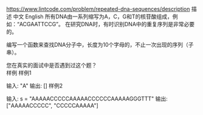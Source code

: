 https://www.lintcode.com/problem/repeated-dna-sequences/description
描述
中文
English
所有DNA由一系列缩写为A，C，G和T的核苷酸组成，例如：“ACGAATTCCG”。 在研究DNA时，有时识别DNA中的重复序列是非常必要的。

编写一个函数来查找DNA分子中，长度为10个字母的，不止一次出现的序列（子串）。

您在真实的面试中是否遇到过这个题？  
样例
样例1

输入: "A"
输出: []
样例2

输入: s = "AAAAACCCCCAAAAACCCCCCAAAAAGGGTTT"
输出: ["AAAAACCCCC", "CCCCCAAAAA"]
